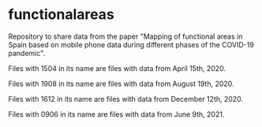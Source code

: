# functionalareas
Repository to share data from the paper "Mapping of functional areas in Spain based on mobile phone data during different phases of the COVID-19 pandemic".

Files with 1504 in its name are files with data from April 15th, 2020.

Files with 1908 in its name are files with data from August 19th, 2020.

Files with 1612 in its name are files with data from December 12th, 2020.

Files with 0906 in its name are files with data from June 9th, 2021.
